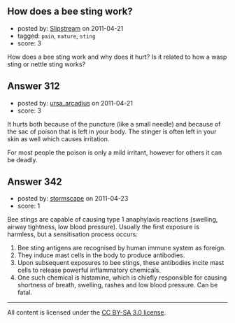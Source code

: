 ## How does a bee sting work?

- posted by: [Slipstream](https://stackexchange.com/users/-1/39-slipstream) on 2011-04-21
- tagged: `pain`, `nature`, `sting`
- score: 3

How does a bee sting work and why does it hurt? Is it related to how a wasp sting or nettle sting works?


## Answer 312

- posted by: [ursa_arcadius](https://stackexchange.com/users/-1/68-ursa-arcadius) on 2011-04-21
- score: 3

It hurts both because of the puncture (like a small needle) and because of the sac of poison that is left in your body.  The stinger is often left in your skin as well which causes irritation.  

For most people the poison is only a mild irritant, however for others it can be deadly.


## Answer 342

- posted by: [stormscape](https://stackexchange.com/users/-1/169-stormscape) on 2011-04-23
- score: 1

Bee stings are capable of causing type 1 anaphylaxis reactions (swelling, airway tightness, low blood pressure). Usually the first exposure is harmless, but a sensitisation process occurs:

1. Bee sting antigens are recognised by human immune system as foreign.
2. They induce mast cells in the body to produce antibodies.
3. Upon subsequent exposures to bee stings, these antibodies incite mast cells to release powerful inflammatory chemicals.
4. One such chemical is histamine, which is chiefly responsible for causing shortness of breath, swelling, rashes and low blood pressure. Can be fatal.



---

All content is licensed under the [CC BY-SA 3.0 license](https://creativecommons.org/licenses/by-sa/3.0/).
